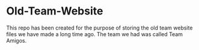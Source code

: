 # Old-Team-Website
This repo has been created for the purpose of storing the old team website files we have made a long time ago. The team we had was called Team Amigos. 
